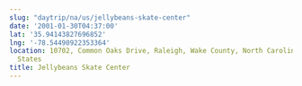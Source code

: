 ```yaml
---
slug: "daytrip/na/us/jellybeans-skate-center"
date: '2001-01-30T04:37:00'
lat: '35.94143827696852'
lng: '-78.54490922353364'
location: 10702, Common Oaks Drive, Raleigh, Wake County, North Carolina, 27614, United
  States
title: Jellybeans Skate Center
---
```



